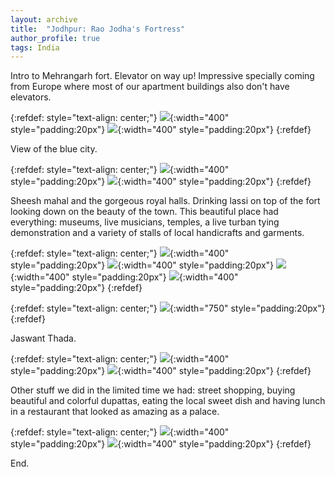 ```yaml
---
layout: archive
title:  "Jodhpur: Rao Jodha's Fortress"
author_profile: true
tags: India
---
```


Intro to Mehrangarh fort. Elevator on way up! Impressive specially coming from Europe where most of our apartment buildings also don't have elevators.

{:refdef: style="text-align: center;"}
![](/images/Jodhpur1.jpg){:width="400" style="padding:20px"}
![](/images/Jodhpur2.jpg){:width="400" style="padding:20px"}
{:refdef}

View of the blue city.


{:refdef: style="text-align: center;"}
![](/images/Jodhpur3.jpg){:width="400" style="padding:20px"}
![](/images/Jodhpur4.jpg){:width="400" style="padding:20px"}
{:refdef}


Sheesh mahal and the gorgeous royal halls. Drinking lassi on top of the fort looking down on the beauty of the town. This beautiful place had everything: museums, live musicians, temples, a live turban tying demonstration and a variety of stalls of local handicrafts and garments.

{:refdef: style="text-align: center;"}
![](/images/Jodhpur5.jpg){:width="400" style="padding:20px"}
![](/images/Jodhpur6.jpg){:width="400" style="padding:20px"}
![](/images/Jodhpur7.jpg){:width="400" style="padding:20px"}
![](/images/Jodhpur8.jpg){:width="400" style="padding:20px"}
{:refdef}

{:refdef: style="text-align: center;"}
![](/images/Jodhpur9.jpg){:width="750" style="padding:20px"}
{:refdef}

Jaswant Thada.

{:refdef: style="text-align: center;"}
![](/images/Jodhpur10.jpg){:width="400" style="padding:20px"}
![](/images/Jodhpur11.jpg){:width="400" style="padding:20px"}
{:refdef}

Other stuff we did in the limited time we had: street shopping, buying beautiful and colorful dupattas, eating the local sweet dish and having lunch in a restaurant that looked as amazing as a palace. 

{:refdef: style="text-align: center;"}
![](/images/Jodhpur12.jpg){:width="400" style="padding:20px"}
![](/images/Jodhpur13.jpg){:width="400" style="padding:20px"}
{:refdef}

End.
